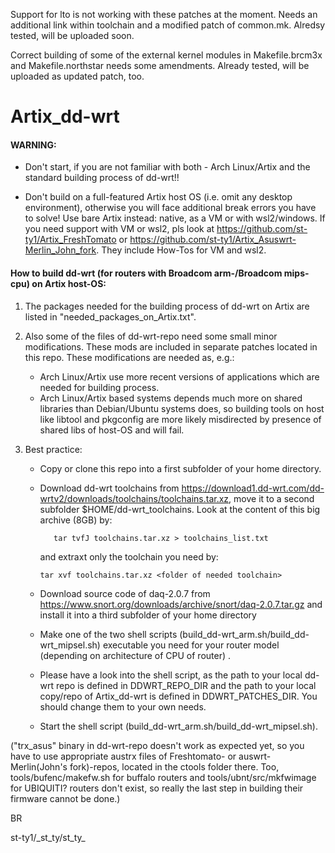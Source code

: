 Support for lto is not working with these patches at the moment. Needs an additional link within toolchain and a modified patch of common.mk. Alredsy tested, will be uploaded soon.

Correct building of some of the external kernel modules in Makefile.brcm3x and Makefile.northstar needs some amendments. Already tested, will be uploaded as updated patch, too.

# Artix_dd-wrt

#### WARNING:

-  Don't start, if you are not familiar with both - Arch Linux/Artix and the standard building process of dd-wrt!!
  
-  Don't build on a full-featured Artix host OS (i.e. omit any desktop environment), otherwise you will face additional break errors you have to solve! Use bare Artix instead: native, as a VM or with wsl2/windows. If you need support with VM or wsl2, pls look at https://github.com/st-ty1/Artix_FreshTomato or https://github.com/st-ty1/Artix_Asuswrt-Merlin_John_fork. They include How-Tos for VM and wsl2.

#### How to build dd-wrt (for routers with Broadcom arm-/Broadcom mips-cpu) on Artix host-OS:

1. The packages needed for the building process of dd-wrt on Artix are listed in "needed_packages_on_Artix.txt".

2. Also some of the files of dd-wrt-repo need some small minor modifications. These mods are included in separate patches located in this repo.
   These modifications are needed as, e.g.:
   - Arch Linux/Artix use more recent versions of applications which are needed for building process.
   - Arch Linux/Artix based systems depends much more on shared libraries than Debian/Ubuntu systems does, so building tools on host
     like libtool and pkgconfig are more likely misdirected by presence of shared libs of host-OS and will fail.

3. Best practice:
   - Copy or clone this repo into a first subfolder of your home directory. 
   - Download dd-wrt toolchains from https://download1.dd-wrt.com/dd-wrtv2/downloads/toolchains/toolchains.tar.xz, move it to a second subfolder $HOME/dd-wrt_toolchains. Look at the content of this big archive (8GB) by:
     
     `   tar tvfJ toolchains.tar.xz > toolchains_list.txt`

     and extraxt only the toolchain you need by:

       `tar xvf toolchains.tar.xz <folder of needed toolchain> `

   - Download source code of daq-2.0.7 from https://www.snort.org/downloads/archive/snort/daq-2.0.7.tar.gz and install it into a third subfolder of your home directory
   - Make one of the two shell scripts (build_dd-wrt_arm.sh/build_dd-wrt_mipsel.sh) executable you need for your router model (depending on architecture of CPU of router) .
   - Please have a look into the shell script, as the path to your local dd-wrt repo is defined in DDWRT_REPO_DIR and the path to your local copy/repo of Artix_dd-wrt is defined in DDWRT_PATCHES_DIR. You should change them to your own needs.
   - Start the shell script (build_dd-wrt_arm.sh/build_dd-wrt_mipsel.sh). 

("trx_asus" binary in dd-wrt-repo doesn't work as expected yet, so you have to use appropriate austrx files of Freshtomato- or auswrt-Merlin(John's fork)-repos, located in the ctools folder there. 
Too, tools/bufenc/makefw.sh for buffalo routers and tools/ubnt/src/mkfwimage for UBIQUITI? routers don't exist, so really the last step in building their firmware cannot be done.)

BR

st-ty1/\_st_ty/st_ty_
